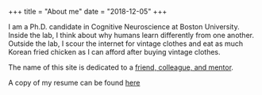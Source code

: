 +++
title = "About me"
date = "2018-12-05"
+++

I am a Ph.D. candidate in Cognitive Neuroscience at Boston University. Inside the lab, I think about why humans learn differently from one another. Outside the lab, I scour the internet for vintage clothes and eat as much Korean fried chicken as I can afford after buying vintage clothes.

The name of this site is dedicated to a [friend, colleague, and mentor](/pdfs/Legacy-Adam-Johnson.pdf).

A copy of my resume can be found [here](/pdfs/chang_allen_resume.pdf)